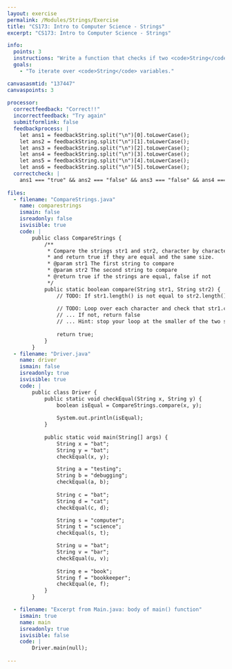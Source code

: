 ```yaml
---
layout: exercise
permalink: /Modules/Strings/Exercise
title: "CS173: Intro to Computer Science - Strings"
excerpt: "CS173: Intro to Computer Science - Strings"

info:
  points: 3
  instructions: "Write a function that checks if two <code>String</code>s are equal, by checking them character by character.  Loop over all characters up to the length of the string, and obtain each character using the <code>str1.charAt(i)</code> or the <code>str1.substring(i, i+1)</code> method (and <code>str2.charAt(i)</code> or the <code>str2.substring(i, i+1)</code>, for the other string, as well)."
  goals:
    - "To iterate over <code>String</code> variables."

canvasasmtid: "137447"
canvaspoints: 3
    
processor:  
  correctfeedback: "Correct!!" 
  incorrectfeedback: "Try again"
  submitformlink: false
  feedbackprocess: | 
    let ans1 = feedbackString.split("\n")[0].toLowerCase();
    let ans2 = feedbackString.split("\n")[1].toLowerCase();
    let ans3 = feedbackString.split("\n")[2].toLowerCase();
    let ans4 = feedbackString.split("\n")[3].toLowerCase();
    let ans5 = feedbackString.split("\n")[4].toLowerCase();
    let ans6 = feedbackString.split("\n")[5].toLowerCase();
  correctcheck: |
    ans1 === "true" && ans2 === "false" && ans3 === "false" && ans4 === "false" && ans5 === "false" && ans6 === "false"
 
files:    
  - filename: "CompareStrings.java"
    name: comparestrings
    ismain: false
    isreadonly: false
    isvisible: true
    code: |
        public class CompareStrings {
            /**
             * Compare the strings str1 and str2, character by character, 
             * and return true if they are equal and the same size.
             * @param str1 The first string to compare
             * @param str2 The second string to compare
             * @return true if the strings are equal, false if not      
             */
            public static boolean compare(String str1, String str2) {
                // TODO: If str1.length() is not equal to str2.length(), return false
            
                // TODO: Loop over each character and check that str1.charAt(i) equals str2.charAt(i).  
                // ... If not, return false
                // ... Hint: stop your loop at the smaller of the two string lengths (use Math.min() for this)!
                
                return true;
            }
        }
  - filename: "Driver.java"
    name: driver
    ismain: false
    isreadonly: true
    isvisible: true
    code: | 
        public class Driver {
            public static void checkEqual(String x, String y) {
                boolean isEqual = CompareStrings.compare(x, y);
                
                System.out.println(isEqual);
            }
                
            public static void main(String[] args) {
                String x = "bat";
                String y = "bat";
                checkEqual(x, y);

                String a = "testing";
                String b = "debugging";
                checkEqual(a, b);
                
                String c = "bat";
                String d = "cat";
                checkEqual(c, d);  

                String s = "computer";
                String t = "science";
                checkEqual(s, t);    

                String u = "bat";
                String v = "bar";
                checkEqual(u, v);  
                
                String e = "book";
                String f = "bookkeeper";
                checkEqual(e, f); 
            }
        }

  - filename: "Excerpt from Main.java: body of main() function"
    ismain: true
    name: main
    isreadonly: true
    isvisible: false
    code: |
        Driver.main(null);
        
---
```

